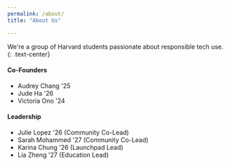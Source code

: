 ```yaml
---
permalink: /about/
title: "About Us"

---
```


We're a group of Harvard students passionate about responsible tech use.
{: .text-center}

#### Co-Founders
- Audrey Chang '25
- Jude Ha '26
- Victoria Ono '24

#### Leadership
- Julie Lopez '26 (Community Co-Lead)
- Sarah Mohammed '27 (Community Co-Lead)
- Karina Chung '26 (Launchpad Lead)
- Lia Zheng '27 (Education Lead)